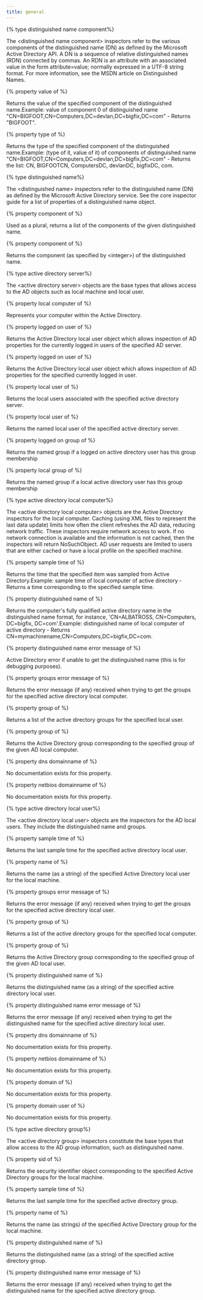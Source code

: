 ```yaml
---
title: general
---
```


{% type distinguished name component%}

The &lt;distinguished name component&gt; inspectors refer to the various components of the distinguished name (DN) as defined by the Microsoft Active Directory API. A DN is a sequence of relative distinguished names (RDN) connected by commas. An RDN is an attribute with an associated value in the form attribute=value; normally expressed in a UTF-8 string format. For more information, see the MSDN article on Distinguished Names.

{% property value of <distinguished name component> %}

Returns the value of the specified component of the distinguished name.Example: value of component 0 of distinguished name &quot;CN=BIGFOOT,CN=Computers,DC=devlan,DC=bigfix,DC=com&quot; - Returns &quot;BIGFOOT&quot;.

{% property type of <distinguished name component> %}

Returns the type of the specified component of the distinguished name.Example: (type of it, value of it) of components of distinguished name &quot;CN=BIGFOOT,CN=Computers,DC=devlan,DC=bigfix,DC=com&quot; - Returns the list: CN, BIGFOOTCN, ComputersDC, devlanDC, bigfixDC, com.

{% type distinguished name%}

The &lt;distinguished name&gt; inspectors refer to the distinguished name (DN) as defined by the Microsoft Active Directory service. See the core inspector guide for a list of properties of a distinguished name object. 

{% property component of <distinguished name> %}

Used as a plural, returns a list of the components of the given distinguished name.

{% property component <integer> of <distinguished name> %}

Returns the component (as specified by &lt;integer&gt;) of the distinguished name.

{% type active directory server%}

The &lt;active directory server&gt; objects are the base types that allows access to the AD objects such as local machine and local user.

{% property local computer of <active directory server> %}

Represents your computer within the Active Directory.

{% property logged on user of <active directory server> %}

Returns the Active Directory local user object which allows inspection of AD properties for the currently logged in users of the specified AD server.

{% property logged on user <string> of <active directory server> %}

Returns the Active Directory local user object which allows inspection of AD properties for the specified currently logged in user.

{% property local user of <active directory server> %}

Returns the local users associated with the specified active directory server.

{% property local user <string> of <active directory server> %}

Returns the named local user of the specified active directory server.

{% property logged on group <string> of <active directory server> %}

Returns the named group if a logged on active directory user has this group membership

{% property local group <string> of <active directory server> %}

Returns the named group if a local active directory user has this group membership

{% type active directory local computer%}

The &lt;active directory local computer&gt; objects are the Active Directory inspectors for the local computer. Caching (using XML files to represent the last data update) limits how often the client refreshes the AD data, reducing network traffic. These inspectors require network access to work. If no network connection is available and the information is not cached, then the inspectors will return NoSuchObject. AD user requests are limited to users that are either cached or have a local profile on the specified machine.

{% property sample time of <active directory local computer> %}

Returns the time that the specified item was sampled from Active Directory.Example: sample time of local computer of active directory - Returns a time corresponding to the specified sample time.

{% property distinguished name of <active directory local computer> %}

Returns the computer&#39;s fully qualified active directory name in the distinguished name format, for instance, &#39;CN=ALBATROSS, CN=Computers, DC=bigfix, DC=com&#39;.Example: distinguished name of local computer of active directory - Returns CN=mymachinename,CN=Computers,DC=bigfix,DC=com.

{% property distinguished name error message of <active directory local computer> %}

Active Directory error if unable to get the distinguished name (this is for debugging purposes).

{% property groups error message of <active directory local computer> %}

Returns the error message (if any) received when trying to get the groups for the specified active directory local computer.

{% property group of <active directory local computer> %}

Returns a list of the active directory groups for the specified local user.

{% property group <string> of <active directory local computer> %}

Returns the Active Directory group corresponding to the specified group of the given AD local computer.

{% property dns domainname of <active directory local computer> %}

No documentation exists for this property.

{% property netbios domainname of <active directory local computer> %}

No documentation exists for this property.

{% type active directory local user%}

The &lt;active directory local user&gt; objects are the inspectors for the AD local users. They include the distinguished name and groups.

{% property sample time of <active directory local user> %}

Returns the last sample time for the specified active directory local user.

{% property name of <active directory local user> %}

Returns the name (as a string) of the specified Active Directory local user for the local machine.

{% property groups error message of <active directory local user> %}

Returns the error message (if any) received when trying to get the groups for the specified active directory local user.

{% property group of <active directory local user> %}

Returns a list of the active directory groups for the specified local computer.

{% property group <string> of <active directory local user> %}

Returns the Active Directory group corresponding to the specified group of the given AD local user.

{% property distinguished name of <active directory local user> %}

Returns the distinguished name (as a string) of the specified active directory local user.

{% property distinguished name error message of <active directory local user> %}

Returns the error message (if any) received when trying to get the distinguished name for the specified active directory local user.

{% property dns domainname of <active directory local user> %}

No documentation exists for this property.

{% property netbios domainname of <active directory local user> %}

No documentation exists for this property.

{% property domain of <active directory local user> %}

No documentation exists for this property.

{% property domain user of <active directory local user> %}

No documentation exists for this property.

{% type active directory group%}

The &lt;active directory group&gt; inspectors constitute the base types that allow access to the AD group information, such as distinguished name.

{% property sid of <active directory group> %}

Returns the security identifier object corresponding to the specified Active Directory groups for the local machine.

{% property sample time of <active directory group> %}

Returns the last sample time for the specified active directory group.

{% property name of <active directory group> %}

Returns the name (as strings) of the specified Active Directory group for the local machine.

{% property distinguished name of <active directory group> %}

Returns the distinguished name (as a string) of the specified active directory group.

{% property distinguished name error message of <active directory group> %}

Returns the error message (if any) received when trying to get the distinguished name for the specified active directory group.

